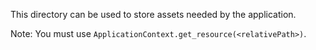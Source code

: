 This directory can be used to store assets needed by the application.

Note: You must use `ApplicationContext.get_resource(<relativePath>)`.